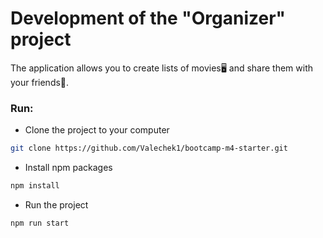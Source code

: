 # Development of the "Organizer" project

The application allows you to create lists of movies🖥 and share them with your friends🥳.

### Run:

- Clone the project to your computer

```sh
git clone https://github.com/Valechek1/bootcamp-m4-starter.git
```

- Install npm packages

```sh
npm install
```

- Run the project

```sh
npm run start
```
